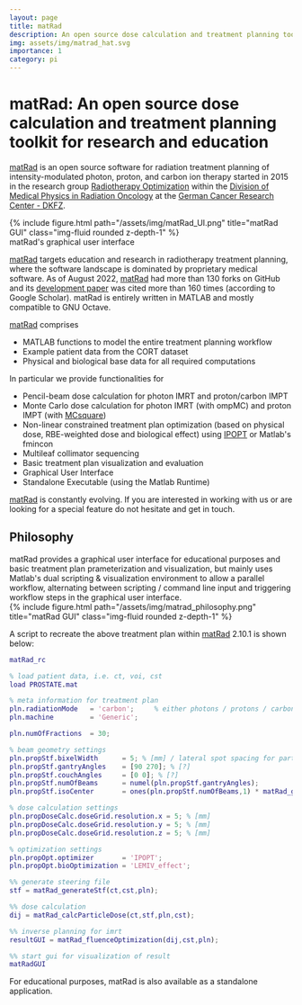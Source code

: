 ```yaml
---
layout: page
title: matRad
description: An open source dose calculation and treatment planning toolkit for radiotherapy research and education
img: assets/img/matrad_hat.svg
importance: 1
category: pi
---
```


# matRad: An open source dose calculation and treatment planning toolkit for research and education

[matRad](http://matrad.org) is an open source software for radiation treatment planning of intensity-modulated photon, proton, and carbon ion therapy started in 2015 in the research group [Radiotherapy Optimization](https://www.dkfz.de/radopt) within the [Division of Medical Physics in Radiation Oncology](https://www.dkfz.de/en/medphys/) at the [German Cancer Research Center - DKFZ](https://www.dkfz.de). 

<div class="row">
    <div class="col-sm mt-3 mt-md-0">
        {% include figure.html path="/assets/img/matRad_UI.png" title="matRad GUI" class="img-fluid rounded z-depth-1" %}
    </div>
</div>
<div class="caption">
    matRad's graphical user interface
</div>


[matRad](http://matrad.org) targets education and research in radiotherapy treatment planning, where the software landscape is dominated by proprietary medical software. As of August 2022, [matRad](http://matrad.org) had more than 130 forks on GitHub and its [development paper](https://doi.org/10.1002/mp.12251) was cited more than 160 times (according to Google Scholar). matRad is entirely written in MATLAB and mostly compatible to GNU Octave.

[matRad](http://matrad.org) comprises
- MATLAB functions to model the entire treatment planning workflow
- Example patient data from the CORT dataset
- Physical and biological base data for all required computations

In particular we provide functionalities for

- Pencil-beam dose calculation for photon IMRT and proton/carbon IMPT
- Monte Carlo dose calculation for photon IMRT (with ompMC) and proton IMPT (with [MCsquare](http://www.openmcsquare.org))
- Non-linear constrained treatment plan optimization (based on physical dose, RBE-weighted dose and biological effect) using [IPOPT](https://coin-or.github.io/Ipopt/) or Matlab's fmincon
- Multileaf collimator sequencing
- Basic treatment plan visualization and evaluation
- Graphical User Interface
- Standalone Executable (using the Matlab Runtime)

[matRad](http://matrad.org) is constantly evolving. If you are interested in working with us or are looking for a special feature do not hesitate and get in touch.

## Philosophy

<div class="row">
    <div class="col-sm-8">
        matRad provides a graphical user interface for educational purposes and basic treatment plan prameterization and visualization, but mainly uses Matlab's dual scripting & visualization environment to allow a parallel workflow, alternating between scripting / command line input and triggering workflow steps in the graphical user interface.
    </div>
    <div class="col-sm mt-3 mt-md-0">
        {% include figure.html path="/assets/img/matrad_philosophy.png" title="matRad GUI" class="img-fluid rounded z-depth-1" %}
    </div>
</div>

A script to recreate the above treatment plan within [matRad](http://matrad.org) 2.10.1 is shown below:

```matlab
matRad_rc

% load patient data, i.e. ct, voi, cst
load PROSTATE.mat

% meta information for treatment plan
pln.radiationMode   = 'carbon';     % either photons / protons / carbon
pln.machine         = 'Generic';

pln.numOfFractions  = 30;

% beam geometry settings
pln.propStf.bixelWidth      = 5; % [mm] / lateral spot spacing for particles
pln.propStf.gantryAngles    = [90 270]; % [?]
pln.propStf.couchAngles     = [0 0]; % [?]
pln.propStf.numOfBeams      = numel(pln.propStf.gantryAngles);
pln.propStf.isoCenter       = ones(pln.propStf.numOfBeams,1) * matRad_getIsoCenter(cst,ct,0);

% dose calculation settings
pln.propDoseCalc.doseGrid.resolution.x = 5; % [mm]
pln.propDoseCalc.doseGrid.resolution.y = 5; % [mm]
pln.propDoseCalc.doseGrid.resolution.z = 5; % [mm]

% optimization settings
pln.propOpt.optimizer       = 'IPOPT';
pln.propOpt.bioOptimization = 'LEMIV_effect';   

%% generate steering file
stf = matRad_generateStf(ct,cst,pln);

%% dose calculation
dij = matRad_calcParticleDose(ct,stf,pln,cst);

%% inverse planning for imrt
resultGUI = matRad_fluenceOptimization(dij,cst,pln);

%% start gui for visualization of result
matRadGUI
```

For educational purposes, matRad is also available as a standalone application.

